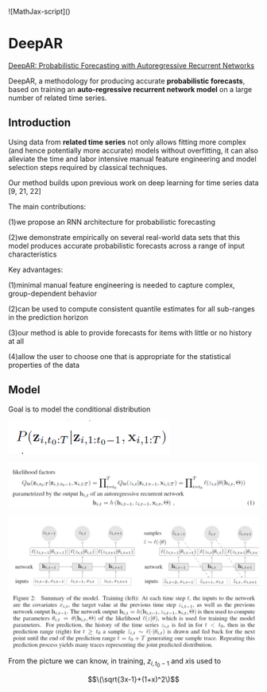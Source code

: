 ![MathJax-script](<script id="MathJax-script" async src="https://cdn.jsdelivr.net/npm/mathjax@3/es5/tex-mml-chtml.js"></script>)

# DeepAR

[DeepAR: Probabilistic Forecasting with Autoregressive Recurrent Networks](https://arxiv.org/abs/1704.04110)

DeepAR, a methodology for producing accurate **probabilistic forecasts**, based on
training an **auto-regressive recurrent network model** on a large number of related
time series.

## Introduction
Using data from **related time series** not only allows fitting more complex (and hence potentially more accurate) models without overfitting, it can also alleviate the time and labor intensive manual feature engineering and model selection steps required by classical techniques.

Our method builds upon previous work on deep learning for time series data [9, 21, 22]

The main contributions:

(1)we propose an RNN architecture for probabilistic forecasting

(2)we demonstrate empirically on several real-world data sets that this model produces accurate probabilistic forecasts across a range of input characteristics

Key advantages:

(1)minimal manual feature engineering is needed to capture complex, group-dependent behavior

(2)can be used to compute consistent quantile estimates for all sub-ranges in the prediction horizon

(3)our method is able to provide forecasts for items with little or no history at all

(4)allow the user to choose one that is appropriate for the statistical properties of the data


## Model

Goal is to model the conditional distribution

![img](01.png)

![img](03.png)

![img](02.png)

From the picture we can know, in training, $z_{i,t_{0}-1}$ and $x$is used to 

$$\(\sqrt{3x-1}+(1+x)^2\)$$